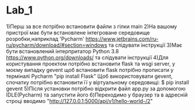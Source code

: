 # Lab_1

1)Перш за все потрібно встановити файли з гілки main
2)На вашому пристрої має бути встановлене інтегроване середовище розробки,наприклад 'Pycharm' https://www.jetbrains.com/ru-ru/pycharm/download/#section=windows та слідувати інструкції
3)Має бути встановлений інтерпритатор Python 3.8 https://www.python.org/downloads/ та слідувати інструкції
4)Для користування проектом потрібно встановити flask та wsgi server, у моєму випадку gevent 
щоб встановити flask потрібно прописати у терміналі Pycharm "pip install Flask"
Щоб використовувати gevent, спочатку потрібно встановити її у віртуальному середовищі:
$ pip install gevent
5)Після установки потрібно відкрити файл app.py за допомогою IDLE(Pycharm) та запустити його 
6)Переходимо у браузер та в адресній строці вводимо "http://127.0.0.1:5000/api/v1/hello-world-/2"
